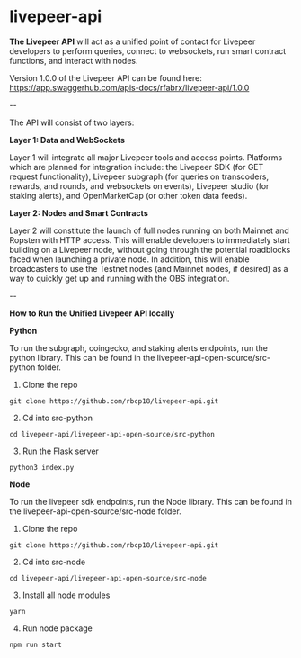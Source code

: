 # livepeer-api
**The Livepeer API** will act as a unified point of contact for Livepeer developers to perform queries, connect to websockets, run smart contract functions, and interact with nodes. 

Version 1.0.0 of the Livepeer API can be found here: https://app.swaggerhub.com/apis-docs/rfabrx/livepeer-api/1.0.0

--

The API will consist of two layers:

**Layer 1: Data and WebSockets**

Layer 1 will integrate all major Livepeer tools and access points. Platforms which are planned for integration include: the Livepeer SDK (for GET request functionality), Livepeer subgraph (for queries on transcoders, rewards, and rounds, and websockets on events), Livepeer studio (for staking alerts), and OpenMarketCap (or other token data feeds).

**Layer 2: Nodes and Smart Contracts**

Layer 2 will constitute the launch of full nodes running on both Mainnet and Ropsten with HTTP access. This will enable developers to immediately start building on a Livepeer node, without going through the potential roadblocks faced when launching a private node. In addition, this will enable broadcasters to use the Testnet nodes (and Mainnet nodes, if desired) as a way to quickly get up and running with the OBS integration.

--

**How to Run the Unified Livepeer API locally**



**Python**

To run the subgraph, coingecko, and staking alerts endpoints, run the python library. This can be found in the livepeer-api-open-source/src-python folder.

1. Clone the repo
```
git clone https://github.com/rbcp18/livepeer-api.git
```

2. Cd into src-python
```
cd livepeer-api/livepeer-api-open-source/src-python
```

3. Run the Flask server
```
python3 index.py
```



**Node**

To run the livepeer sdk endpoints, run the Node library. This can be found in the livepeer-api-open-source/src-node folder.

1. Clone the repo
```
git clone https://github.com/rbcp18/livepeer-api.git
```

2. Cd into src-node
```
cd livepeer-api/livepeer-api-open-source/src-node
```

3. Install all node modules
```
yarn
```

4. Run node package
```
npm run start
```
